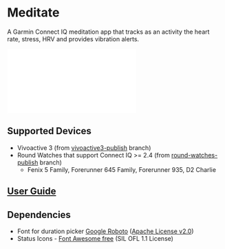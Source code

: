 # Meditate

A Garmin Connect IQ meditation app that tracks as an activity the heart rate, stress, HRV and provides vibration alerts.

![Features](Features.md)

## Supported Devices
- Vivoactive 3 (from [vivoactive3-publish](https://github.com/vtrifonov-esfiddle/Meditate/tree/vivoactive3-publish) branch)
- Round Watches that support Connect IQ >= 2.4 (from [round-watches-publish](https://github.com/vtrifonov-esfiddle/Meditate/tree/round-watches-publish) branch)
  - Fenix 5 Family, Forerunner 645 Family, Forerunner 935, D2 Charlie

## [User Guide](UserGuide.md)

## Dependencies
- Font for duration picker [Google Roboto](https://fonts.google.com/specimen/Roboto) ([Apache License v2.0](http://www.apache.org/licenses/LICENSE-2.0))
- Status Icons - [Font Awesome free](https://fontawesome.com/license) (SIL OFL 1.1 License) 
